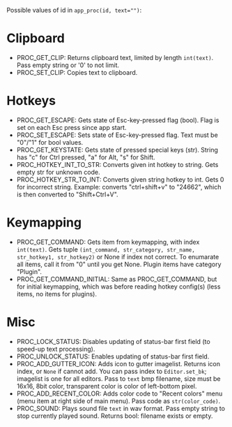 Possible values of id in `app_proc(id, text="")`:

Clipboard
=========

* PROC_GET_CLIP: Returns clipboard text, limited by length `int(text)`. Pass empty string or '0' to not limit.
* PROC_SET_CLIP: Copies text to clipboard.

Hotkeys
=======

* PROC_GET_ESCAPE: Gets state of Esc-key-pressed flag (bool). Flag is set on each Esc press since app start.
* PROC_SET_ESCAPE: Sets state of Esc-key-pressed flag. Text must be "0"/"1" for bool values.
* PROC_GET_KEYSTATE: Gets state of pressed special keys (str). String has "c" for Ctrl pressed, "a" for Alt, "s" for Shift.
* PROC_HOTKEY_INT_TO_STR: Converts given int hotkey to string. Gets empty str for unknown code.
* PROC_HOTKEY_STR_TO_INT: Converts given string hotkey to int. Gets 0 for incorrect string. Example: converts "ctrl+shift+v" to "24662", which is then converted to "Shift+Ctrl+V". 

Keymapping
==========

* PROC_GET_COMMAND: Gets item from keymapping, with index `int(text)`. Gets tuple `(int_command, str_category, str_name, str_hotkey1, str_hotkey2)` or None if index not correct. To enumarate all items, call it from "0" until you get None. Plugin items have category "Plugin".
* PROC_GET_COMMAND_INITIAL: Same as PROC_GET_COMMAND, but for initial keymapping, which was before reading hotkey config(s) (less items, no items for plugins).  

Misc
====

* PROC_LOCK_STATUS: Disables updating of status-bar first field (to speed-up text processing).    
* PROC_UNLOCK_STATUS: Enables updating of status-bar first field.
* PROC_ADD_GUTTER_ICON: Adds icon to gutter imagelist. Returns icon index, or `None` if cannot add. You can pass index to `Editor.set_bk`; imagelist is one for all editors. Pass to `text` bmp filename, size must be 16x16, 8bit color, transparent color is color of left-bottom pixel. 
* PROC_ADD_RECENT_COLOR: Adds color code to "Recent colors" menu (menu item at right side of main menu). Pass code as `str(color_code)`.
* PROC_SOUND: Plays sound file `text` in wav format. Pass empty string to stop currently played sound. Returns bool: filename exists or empty.
